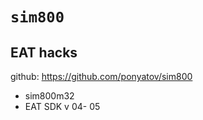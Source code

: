# `sim800`
## EAT hacks

github: https://github.com/ponyatov/sim800

- sim800m32
- EAT SDK v 04- 05
